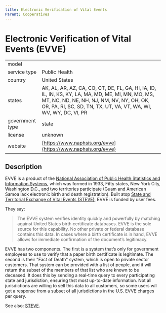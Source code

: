 ```yaml
---
title: Electronic Verification of Vital Events
Parent: Cooperatives
---
```


# Electronic Verification of Vital Events (EVVE)

|                   |                                          |
|:------------------|:-----------------------------------------|
| model             | 
| service type      | Public Health
| country           | United States
| states            | AK, AL, AR, AZ, CA, CO, CT, DE, FL, GA, HI, IA, ID, IL, IN, KS, KY, LA, MA, MD, ME, MI, MN, MO, MS, MT, NC, ND, NE, NH, NJ, NM, NV, NY, OH, OK, OR, PA, RI, SC, SD, TN, TX, UT, VA, VT, WA, WI, WV, WY, DC, VI, PR
| government type   | state
| license           | unknown
| website           | [https://www.naphsis.org/evve](https://www.naphsis.org/evve)

## Description

EVVE is a product of the [National Association of Public Health Statistics and Information Systems](https://www.naphsis.org), which was formed in 1933, Fifty states, New York City, Washington D.C., and two territories participate (Guam and American Samoa lack electronic birth and death registration). Built atop [State and Territorial Exchange of Vital Events (STEVE)](steve.html), EVVE is funded by user fees.

They say:

>The EVVE system verifies identity quickly and powerfully by matching against United States birth certificate databases. EVVE is the sole source for this capability. No other private or federal database contains this data. In cases where a birth certificate is in hand, EVVE allows for immediate confirmation of the document’s legitimacy.

EVVE has two components. The first is a system that’s only for government employees to use to verify that a paper birth certificate is legitimate. The second is their "Fact of Death" system, which is open to private sector customers. That system can be provided with a list of people, and it will return the subset of the members of that list who are known to be deceased. It does this by sending a real-time query to every participating state and jurisdiction, ensuring thst most up-to-date information. Not all jurisdictions are willing to sell this data to all customers, so some users will get a response from a subset of all jurisdictions in the U.S. EVVE charges per query.

See also: [STEVE](steve.html).

